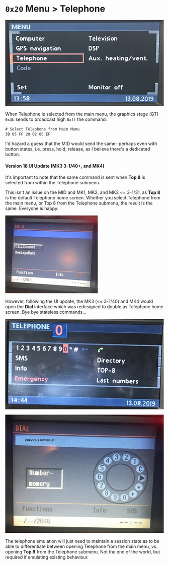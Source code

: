 # `0x20` Menu > Telephone

![Main Menu](main_menu/main_menu.JPG)

When Telephone is selected from the main menu, the graphics stage (GT) `0x3b` sends to broadcast high `0xff` the command:

    # Select Telephone from Main Menu
    3B 05 FF 20 02 0C EF

I'd hazard a guess that the MID would send the same- perhaps even with button states, i.e. press, hold, release, as I believe there's a dedicated button.

#### Version 18 UI Update (MK3 3-1/40+, and MK4)

It's important to note that the same command is sent when **Top 8** is selected from within the Telephone submenu.

This isn't an issue on the MID and MK1, MK2, and MK3 <= 3-1/31, as **Top 8** is the default Telephone home screen. Whether you select Telephone from the main menu, or Top 8 from the Telephone submenu, the result is the same. Everyone is happy.

![Top 8 4x3](main_menu/top_8_old.JPG)

However, following the UI update, the MK3 (<= 3-1/40) and MK4 would open the **Dial** interface which was redesigned to double as Telephone home screen. Bye bye stateless commands...

![Redesigned Dial Layout](main_menu/dial_new.JPG)

![Original Dial Layout](main_menu/dial_old.JPG)

The telephone emulation will just need to maintain a session state as to be able to differentiate between opening Telephone from the main menu, vs. opening **Top 8** from the Telephone submenu. Not the end of the world, but required if emulating existing behaviour.
